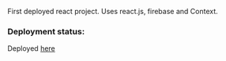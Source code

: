 First deployed react project. Uses react.js, firebase and Context.
### Deployment status:
Deployed [here](https://voluble-cobbler-867ba8.netlify.app/)
